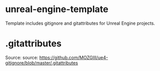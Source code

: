 # unreal-engine-template
Template includes gitignore and gitattributes for Unreal Engine projects.

# .gitattributes
Source: source: https://github.com/MOZGIII/ue4-gitignore/blob/master/.gitattributes
